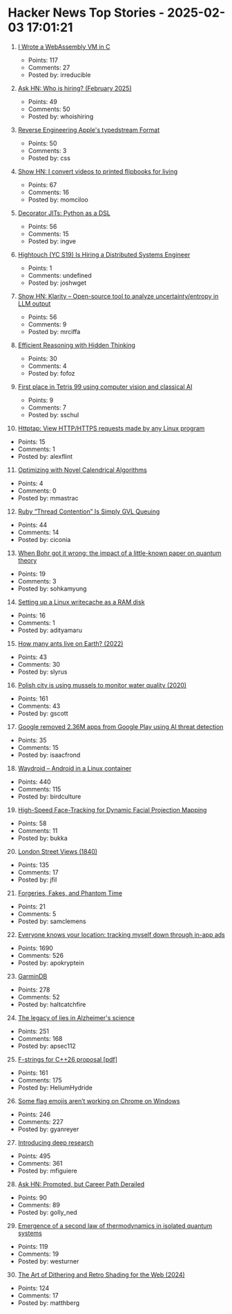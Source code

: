# Hacker News Top Stories - 2025-02-03 17:01:21

1. [I Wrote a WebAssembly VM in C](https://irreducible.io/blog/my-wasm-interpreter/)
   - Points: 117
   - Comments: 27
   - Posted by: irreducible

2. [Ask HN: Who is hiring? (February 2025)](undefined)
   - Points: 49
   - Comments: 50
   - Posted by: whoishiring

3. [Reverse Engineering Apple's typedstream Format](https://chrissardegna.com/blog/reverse-engineering-apples-typedstream-format/)
   - Points: 50
   - Comments: 3
   - Posted by: css

4. [Show HN: I convert videos to printed flipbooks for living](https://www.videotoflip.com/)
   - Points: 67
   - Comments: 16
   - Posted by: momciloo

5. [Decorator JITs: Python as a DSL](https://eli.thegreenplace.net/2025/decorator-jits-python-as-a-dsl/)
   - Points: 56
   - Comments: 15
   - Posted by: ingve

6. [Hightouch (YC S19) Is Hiring a Distributed Systems Engineer](undefined)
   - Points: 1
   - Comments: undefined
   - Posted by: joshwget

7. [Show HN: Klarity – Open-source tool to analyze uncertainty/entropy in LLM output](https://github.com/klara-research/klarity)
   - Points: 56
   - Comments: 9
   - Posted by: mrciffa

8. [Efficient Reasoning with Hidden Thinking](https://arxiv.org/abs/2501.19201)
   - Points: 30
   - Comments: 4
   - Posted by: fofoz

9. [First place in Tetris 99 using computer vision and classical AI](https://bpinzone.github.io/TetrisAI/)
   - Points: 9
   - Comments: 7
   - Posted by: sschul

10. [Httptap: View HTTP/HTTPS requests made by any Linux program](https://github.com/monasticacademy/httptap)
   - Points: 15
   - Comments: 1
   - Posted by: alexflint

11. [Optimizing with Novel Calendrical Algorithms](https://jhpratt.dev/blog/optimizing-with-novel-calendrical-algorithms/)
   - Points: 4
   - Comments: 0
   - Posted by: mmastrac

12. [Ruby “Thread Contention” Is Simply GVL Queuing](https://island94.org/2025/01/ruby-thread-contention-simply-gvl-queuing)
   - Points: 44
   - Comments: 14
   - Posted by: ciconia

13. [When Bohr got it wrong: the impact of a little-known paper on quantum theory](https://physicsworld.com/a/when-bohr-got-it-wrong-the-impact-of-a-little-known-paper-on-the-development-of-quantum-theory/)
   - Points: 19
   - Comments: 3
   - Posted by: sohkamyung

14. [Setting up a Linux writecache as a RAM disk](https://www.admin-magazine.com/HPC/Articles/Linux-Writecache)
   - Points: 16
   - Comments: 1
   - Posted by: adityamaru

15. [How many ants live on Earth? (2022)](https://www.science.org/content/article/how-many-ants-live-earth)
   - Points: 43
   - Comments: 30
   - Posted by: slyrus

16. [Polish city is using mussels to monitor water quality (2020)](https://www.awa.asn.au/resources/latest-news/technology/innovation/polish-city-using-mussels-monitor-water-quality)
   - Points: 161
   - Comments: 43
   - Posted by: gscott

17. [Google removed 2.36M apps from Google Play using AI threat detection](https://security.googleblog.com/2025/01/how-we-kept-google-play-android-app-ecosystem-safe-2024.html)
   - Points: 35
   - Comments: 15
   - Posted by: isaacfrond

18. [Waydroid – Android in a Linux container](https://waydro.id/)
   - Points: 440
   - Comments: 115
   - Posted by: birdculture

19. [High-Speed Face-Tracking for Dynamic Facial Projection Mapping](https://www.vision.ict.e.titech.ac.jp/projects/DFPM/)
   - Points: 58
   - Comments: 11
   - Posted by: bukka

20. [London Street Views (1840)](https://www.davidrumsey.com/luna/servlet/detail/RUMSEY~8~1~323099~90092214:Composite--London-Street-Views-No--)
   - Points: 135
   - Comments: 17
   - Posted by: jfil

21. [Forgeries, Fakes, and Phantom Time](https://www.historytoday.com/archive/missing-pieces/forgeries-fakes-and-phantom-time)
   - Points: 21
   - Comments: 5
   - Posted by: samclemens

22. [Everyone knows your location: tracking myself down through in-app ads](https://timsh.org/tracking-myself-down-through-in-app-ads/)
   - Points: 1690
   - Comments: 526
   - Posted by: apokryptein

23. [GarminDB](https://github.com/tcgoetz/GarminDB)
   - Points: 278
   - Comments: 52
   - Posted by: haltcatchfire

24. [The legacy of lies in Alzheimer's science](https://www.nytimes.com/2025/01/24/opinion/alzheimers-fraud-cure.html)
   - Points: 251
   - Comments: 168
   - Posted by: apsec112

25. [F-strings for C++26 proposal [pdf]](https://www.open-std.org/jtc1/sc22/wg21/docs/papers/2024/p3412r0.pdf)
   - Points: 161
   - Comments: 175
   - Posted by: HeliumHydride

26. [Some flag emojis aren’t working on Chrome on Windows](https://geyer.dev/blog/windows-flag-emojis/)
   - Points: 246
   - Comments: 227
   - Posted by: gyanreyer

27. [Introducing deep research](https://openai.com/index/introducing-deep-research/)
   - Points: 495
   - Comments: 361
   - Posted by: mfiguiere

28. [Ask HN: Promoted, but Career Path Derailed](undefined)
   - Points: 90
   - Comments: 89
   - Posted by: golly_ned

29. [Emergence of a second law of thermodynamics in isolated quantum systems](https://journals.aps.org/prxquantum/abstract/10.1103/PRXQuantum.6.010309)
   - Points: 119
   - Comments: 19
   - Posted by: westurner

30. [The Art of Dithering and Retro Shading for the Web (2024)](https://blog.maximeheckel.com/posts/the-art-of-dithering-and-retro-shading-web/)
   - Points: 124
   - Comments: 17
   - Posted by: matthberg

